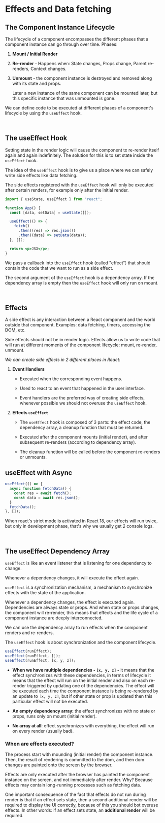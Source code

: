 # Effects and Data fetching

## The Component Instance Lifecycle

The lifecycle of a component encompasses the different phases that a component instance can go through over time. Phases:

1. **Mount / Initial Render**

2. **Re-render** - Happens when: State changes, Props change, Parent re-renders, Context changes.

3. **Unmount** - the component instance is destroyed and removed along with its state and props.

   Later a new instance of the same component can be mounted later, but this specific instance that was unmounted is gone.

We can define code to be executed at different phases of a component's lifecycle by using the `useEffect` hook.

<br>

## The useEffect Hook

Setting state in the render logic will cause the component to re-render itself again and again indefinitely. The solution for this is to set state inside the `useEffect` hook.

The idea of the `useEffect` hook is to give us a place where we can safely write side effects like data fetching.

The side effects registered with the `useEffect` hook will only be executed after certain renders, for example only after the initial render.

```jsx
import { useState, useEffect } from "react";

function App() {
  const [data, setData] = useState([]);

  useEffect(() => {
    fetch()
      .then((res) => res.json())
      .then((data) => setData(data));
  }, []);

  return <p>JSX</p>;
}
```

We pass a callback into the `useEffect` hook (called "effect") that should contain the code that we want to run as a side effect.

The second argument of the `useEffect` hook is a dependency array. If the dependency array is empty then the `useEffect` hook will only run on mount.

<br>

## Effects

A side effect is any interaction between a React component and the world outside that component. Examples: data fetching, timers, accessing the DOM, etc.

Side effects should not be in render logic. Effects allow us to write code that will run at different moments of the component lifecycle: mount, re-render, unmount.

_We can create side effects in 2 different places in React:_

1. **Event Handlers**

   - Executed when the corresponding event happens.

   - Used to react to an event that happened in the user interface.

   - Event handlers are the preferred way of creating side effects, whenever possible we should not overuse the `useEffect` hook.

2. **Effects `useEffect`**

   - The `useEffect` hook is composed of 3 parts: the effect code, the dependency array, a cleanup function that must be returned.

   - Executed after the component mounts (initial render), and after subsequent re-renders (according to dependency array).

   - The cleanup function will be called before the component re-renders or unmounts.

## useEffect with Async

```jsx
useEffect(() => {
  async function fetchData() {
    const res = await fetch();
    const data = await res.json();
  }
  fetchData();
}, []);
```

When react's strict mode is activated in React 18, our effects will run twice, but only in development phase, that's why we usually get 2 console logs.

<br>

## The useEffect Dependency Array

`useEffect` is like an event listener that is listening for one dependency to change.

Whenever a dependency changes, it will execute the effect again.

`useEffect` is a synchronization mechanism, a mechanism to synchronize effects with the state of the application.

Whenever a dependency changes, the effect is executed again. Dependencies are always state or props. And when state or props changes, the component will re-render, this means that effects and the life cycle of a component instance are deeply interconnected.

We can use the dependency array to run effects when the component renders and re-renders.

The `useEffect` hook is about synchronization and the component lifecycle.

```jsx
useEffect(runEffect);
useEffect(runEffect, []);
useEffect(runEffect, [x, y, z]);
```

- **When we have multiple dependencies - `[x, y, z]` -** it means that the effect synchronizes with these dependencies, in terms of lifecycle it means that the effect will run on the initial render and also on each re-render triggered by updating one of the dependencies. The effect will be executed each time the component instance is being re-rendered by an update to `[x, y, z]`, but if other state or prop is updated then this particular effect will not be executed.

- **An empty dependency array**: the effect synchronizes with no state or props, runs only on mount (initial render).

- **No array at all**: effect synchronizes with everything, the effect will run on every render (usually bad).

### When are effects executed?

The process start with mounding (initial render) the component instance. Then, the result of rendering is committed to the dom, and then dom changes are painted onto the screen by the browser.

Effects are only executed after the browser has painted the component instance on the screen, and not immediately after render. Why? Because effects may contain long-running processes such as fetching data.

One important consequence of the fact that effects do not run during render is that if an effect sets state, then a second additional render will be required to display the UI correctly, because of this you should bot overuse effects. In other words: if an effect sets state, an **additional render** will be required.

<br>
